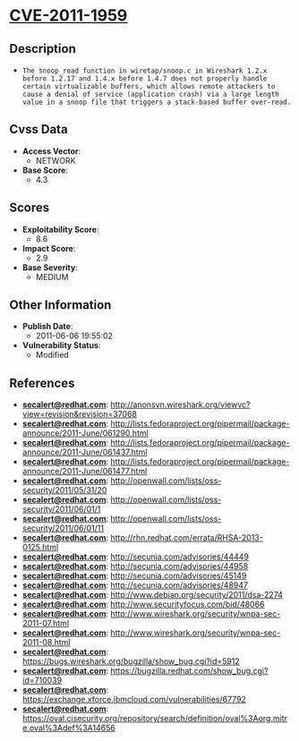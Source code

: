 
# [CVE-2011-1959](http://anonsvn.wireshark.org/viewvc?view=revision&revision=37068)

## Description

- `The snoop_read function in wiretap/snoop.c in Wireshark 1.2.x before 1.2.17 and 1.4.x before 1.4.7 does not properly handle certain virtualizable buffers, which allows remote attackers to cause a denial of service (application crash) via a large length value in a snoop file that triggers a stack-based buffer over-read.`

## Cvss Data

- **Access Vector**:
  - NETWORK
- **Base Score**:
  - 4.3

## Scores

- **Exploitability Score**:
  - 8.6
- **Impact Score**:
  - 2.9
- **Base Severity**:
  - MEDIUM

## Other Information

- **Publish Date**:
  - 2011-06-06 19:55:02
- **Vulnerability Status**:
  - Modified

## References

- **secalert@redhat.com**: http://anonsvn.wireshark.org/viewvc?view=revision&revision=37068
- **secalert@redhat.com**: http://lists.fedoraproject.org/pipermail/package-announce/2011-June/061290.html
- **secalert@redhat.com**: http://lists.fedoraproject.org/pipermail/package-announce/2011-June/061437.html
- **secalert@redhat.com**: http://lists.fedoraproject.org/pipermail/package-announce/2011-June/061477.html
- **secalert@redhat.com**: http://openwall.com/lists/oss-security/2011/05/31/20
- **secalert@redhat.com**: http://openwall.com/lists/oss-security/2011/06/01/1
- **secalert@redhat.com**: http://openwall.com/lists/oss-security/2011/06/01/11
- **secalert@redhat.com**: http://rhn.redhat.com/errata/RHSA-2013-0125.html
- **secalert@redhat.com**: http://secunia.com/advisories/44449
- **secalert@redhat.com**: http://secunia.com/advisories/44958
- **secalert@redhat.com**: http://secunia.com/advisories/45149
- **secalert@redhat.com**: http://secunia.com/advisories/48947
- **secalert@redhat.com**: http://www.debian.org/security/2011/dsa-2274
- **secalert@redhat.com**: http://www.securityfocus.com/bid/48066
- **secalert@redhat.com**: http://www.wireshark.org/security/wnpa-sec-2011-07.html
- **secalert@redhat.com**: http://www.wireshark.org/security/wnpa-sec-2011-08.html
- **secalert@redhat.com**: https://bugs.wireshark.org/bugzilla/show_bug.cgi?id=5912
- **secalert@redhat.com**: https://bugzilla.redhat.com/show_bug.cgi?id=710039
- **secalert@redhat.com**: https://exchange.xforce.ibmcloud.com/vulnerabilities/67792
- **secalert@redhat.com**: https://oval.cisecurity.org/repository/search/definition/oval%3Aorg.mitre.oval%3Adef%3A14656
